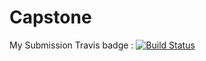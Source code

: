 # Capstone
My Submission
Travis badge : [![Build Status](https://travis-ci.com/MuhammadEzzatHBK/Capstone.svg?branch=master)](https://travis-ci.com/MuhammadEzzatHBK/Capstone)
